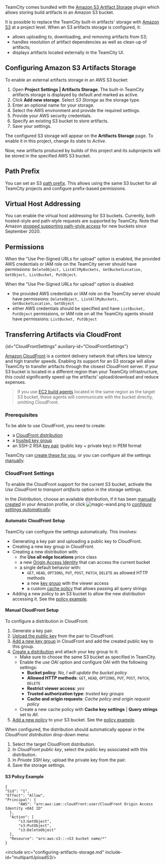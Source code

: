 [//]: # (title: Storing Build Artifacts in Amazon S3)
[//]: # (auxiliary-id: Storing Build Artifacts in Amazon S3)

TeamCity comes bundled with the [Amazon S3 Artifact Storage](https://plugins.jetbrains.com/plugin/9623-aws-s3-artifact-storage) plugin which allows storing build artifacts in an Amazon S3 bucket.

It is possible to replace the TeamCity built-in artifacts' storage with [Amazon S3](https://aws.amazon.com/s3/) at a project level. When an S3 artifacts storage is configured, it:
* allows uploading to, downloading, and removing artifacts from S3;
* handles resolution of artifact dependencies as well as clean-up of artifacts;
* displays artifacts located externally in the TeamCity UI.

## Configuring Amazon S3 Artifacts Storage

To enable an external artifacts storage in an AWS S3 bucket:
1. Open __Project Settings | Artifacts Storage__. The built-in TeamCity artifacts storage is displayed by default and marked as active.
2. Click __Add new storage__. Select _S3 Storage_ as the storage type.
3. Enter an optional name for your storage.
4. Select the AWS environment and provide the required settings.
5. Provide your AWS security credentials.
6. Specify an existing S3 bucket to store artifacts.
7. Save your settings.

The configured S3 storage will appear on the __Artifacts Storage__ page. To enable it in this project, change its state to _Active_.

Now, new artifacts produced by builds of this project and its subprojects will be stored in the specified AWS S3 bucket.

<anchor name="pathPrefix"/>

## Path Prefix

You can set an S3 [path prefix](https://docs.aws.amazon.com/AmazonS3/latest/user-guide/using-folders.html). This allows using the same S3 bucket for all TeamCity projects and configure prefix-based permissions.

<anchor name="forceVirtualHostAddressing"/>

## Virtual Host Addressing

You can enable the virtual host addressing for S3 buckets. Currently, both hosted-style and path-style requests are supported by TeamCity. Note that Amazon [stopped supporting path-style access](https://docs.aws.amazon.com/AmazonS3/latest/dev/VirtualHosting.html#path-style-access) for new buckets since September 2020.

## Permissions

When the "Use Pre-Signed URLs for upload" option is enabled, the provided AWS credentials or IAM role on the TeamCity server should have permissions: `DeleteObject, ListAllMyBuckets, GetBucketLocation, GetObject, ListBucket, PutObject`.

When the "Use Pre-Signed URLs for upload" option is disabled:
* the provided AWS credentials or IAM role on the TeamCity server should have permissions: `DeleteObject, ListAllMyBuckets, GetBucketLocation, GetObject`
* either AWS credentials should be specified and have `ListBucket, PutObject` permissions, or IAM role on all the TeamCity agents should have permissions: `ListBucket, PutObject`

## Transferring Artifacts via CloudFront
{id="CloudFrontSettings" auxiliary-id="CloudFrontSettings"}

[Amazon CloudFront](https://aws.amazon.com/cloudfront/) is a content delivery network that offers low latency and high transfer speeds. Enabling its support for an S3 storage will allow TeamCity to transfer artifacts through the closest CloudFront server. If your S3 bucket is located in a different region than your TeamCity infrastructure, this could significantly speed up the artifacts' upload/download and reduce expenses.

>If you use [EC2 build agents](setting-up-teamcity-for-amazon-ec2.md) located in the same region as the target S3 bucket, these agents will communicate with the bucket directly, omitting CloudFront.

### Prerequisites

To be able to use CloudFront, you need to create:
* a [CloudFront distribution](https://docs.aws.amazon.com/AmazonCloudFront/latest/DeveloperGuide/distribution-working-with.html)
* a [trusted key group](https://docs.aws.amazon.com/AmazonCloudFront/latest/DeveloperGuide/private-content-trusted-signers.html#choosing-key-groups-or-AWS-accounts)
* an SSH-2 RSA [key pair](https://docs.aws.amazon.com/AmazonCloudFront/latest/DeveloperGuide/private-content-trusted-signers.html#private-content-creating-cloudfront-key-pairs) (public key + private key) in PEM format

TeamCity can [create these for you](#Automatic+CloudFront+Setup), or you can configure all the settings [manually](#Manual+CloudFront+Setup).

### CloudFront Settings

To enable the CloudFront support for the current S3 bucket, activate the _Use CloudFront to transport artifacts_ option in the storage settings.

In the _Distribution_, choose an available distribution, if it has been [manually created](#Manual+CloudFront+Setup) in your Amazon profile, or click ![magic-wand.png](magic-wand.png) to _[configure settings automatically](#Automatic+CloudFront+Setup)_.

#### Automatic CloudFront Setup

TeamCity can configure the settings automatically. This involves:
* Generating a key pair and uploading a public key to CloudFront.
* Creating a new key group in CloudFront.
* Creating a new distribution with:
  * the __Use all edge locations__ price class
  * a new [Origin Access Identity](https://docs.aws.amazon.com/AmazonCloudFront/latest/DeveloperGuide/private-content-restricting-access-to-s3.html) that can access the current bucket
  * a single default behavior with:
    * `GET`, `HEAD`, `OPTIONS`, `PUT`, `POST`, `PATCH`, `DELETE` as allowed HTTP methods
    * a new [key group](https://docs.aws.amazon.com/cloudfront/latest/APIReference/API_KeyGroup.html) with the viewer access
    * a custom [cache policy](https://docs.aws.amazon.com/AmazonCloudFront/latest/DeveloperGuide/using-managed-cache-policies.html) that allows passing all query strings
* Adding a new policy to an S3 bucket to allow the new distribution accessing it. See the [policy example](#S3+Policy+Example).

#### Manual CloudFront Setup

To configure a distribution in CloudFront:
1. Generate a key pair.
2. [Upload the public key](https://docs.aws.amazon.com/cloudfront/latest/APIReference/API_CreatePublicKey.html) from the pair to CloudFront.
3. [Add a new key group](https://docs.aws.amazon.com/cloudfront/latest/APIReference/API_CreateKeyGroup.html) in CloudFront and add the created public key to this group.
4. [Create a distribution](https://docs.aws.amazon.com/AmazonCloudFront/latest/DeveloperGuide/distribution-web-creating.html) and attach your key group to it:
   * Make sure to choose the same S3 bucket as specified in TeamCity.
   * Enable the _use OAI_ option and configure OAI with the following settings:
     * __Bucket policy__: _No, I will update the bucket policy_
     * __Allowed HTTP methods__: `GET`, `HEAD`, `OPTIONS`, `PUT`, `POST`, `PATCH`, `DELETE`
     * __Restrict viewer access__: _yes_
     * __Trusted authorization type__: _trusted key groups_
     * __Cache and origin requests__: _Cache policy and origin request policy_
   * Create a new cache policy with __Cache key settings__ | __Query strings__ set to _All_.
5. [Add a new policy](https://docs.aws.amazon.com/AmazonS3/latest/userguide/add-bucket-policy.html) to your S3 bucket. See the [policy example](#S3+Policy+Example).

When configured, the distribution should automatically appear in the _CloudFront distribution_ drop-down menu:
1. Select the target CloudFront distribution.
2. In _CloudFront public key_, select the public key associated with this distribution.
3. In _Private SSH key_, upload the private key from the pair.
4. Save the storage settings.

#### S3 Policy Example

```Plain Text
{
"Sid": "1",
"Effect": "Allow",
"Principal": {
      "AWS": "arn:aws:iam::cloudfront:user/CloudFront Origin Access Identity <OAI ID"
  },
  "Action": [
      "s3:GetObject",
      "s3:PutObject",
      "s3:DeleteObject"
  ],
  "Resource": "arn:aws:s3:::<S3 bucket name/*"
}
```

<include src="configuring-artifacts-storage.md" include-id="multipartUploadS3/>
